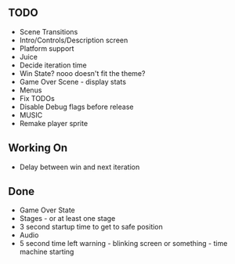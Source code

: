 ## TODO

* Scene Transitions
* Intro/Controls/Description screen
* Platform support
* Juice
* Decide iteration time
* Win State? nooo doesn't fit the theme?
* Game Over Scene - display stats
* Menus
* Fix TODOs
* Disable Debug flags before release
* MUSIC
* Remake player sprite

## Working On

* Delay between win and next iteration

## Done

* Game Over State
* Stages - or at least one stage
* 3 second startup time to get to safe position
* Audio
* 5 second time left warning - blinking screen or something - time machine starting